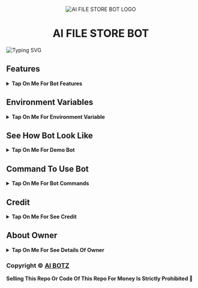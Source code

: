 <p align="center">
  <img src="https://i.ibb.co/C1fJXk9/20240106-011635.png" alt="AI FILE STORE BOT LOGO">
</p>
<h1 align="center">
  AI FILE STORE BOT
</h1>

![Typing SVG](https://readme-typing-svg.herokuapp.com/?lines=Welcome+To+AI-FILE-STORE-BOT;A+Highly+Advance+File+Store+Bot;Made+By+AI+BOTZ!;With+Clone+Feature+Stream/Download+Link;Custom+Url+Shortner+Auto+Delete+Feature;A+Bot+With+Fully+Advanced+Feature!;Must+Give+Credit+To+AI+BOTZ;Because+He+Public+The+Paid+Repo;Thank+You!)
</p>

## Features

<b><details><summary>Tap On Me For Bot Features</summary>
 
- [x] Stram Feature Added With Many Player Support
- [x] Custom Url Shortner Support Any User Can Add His Own Shortner
- [x] Batch Support Added, Any User Can Use Batch By Making Bot Admin In His File Store Channel
- [x] Clone Feature Added, Anyone can Make her own Bot File Store Bot
- [x] Auto Delete Feature Added 5M SETED
- [x] Custom Start Message With Picture And Buttons
</b>
</details>

## Environment Variables

<b><details><summary>Tap On Me For Environment Variable</summary>

- `API_ID` : Get From [my.telegram.org](https://my.telegram.org)
- `API_HASH` : Get From [my.telegram.org](https://my.telegram.org)
- `BOT_TOKEN` : Get From [BotFather](https://telegram.me/BotFather)
- `BOT_USERNAME` : Your Bot Username Without @
- `DB_URI` : Mongodb Database Url For Main Bot [Tutorial Watch Here](https://youtu.be/I36_OTWvT2w)
- `CDB_URI` : Mongodb Database Url For Clone Bot [Tutorial Watch Here](https://youtu.be/I36_OTWvT2w)
- `ADMINS` : It mean Admin/Owner Id For Broadcasting Message.
- `LOG_CHANNEL` : Log channel id start with -100xxxxxx
- `BIN_CHANNEL` : Bin channel id start with -100xxxxxx
- `FILE_STORE_CHANNEL` : File Store Channel id start with -100xxxxxx
- `FQDN` : Your Server App Link Without https://
- `AUTO_DELETE` : Time In Minutes
- `AUTO_DELETE_TIME` : Time In Seconds
- `PYTHON_VERSION` : This Variable Is Only For Render, Value IS `3.10.8`
- `PORT` : This Variable Is Only For Render, Value IS `8080`
</b>
</details>

## See How Bot Look Like

<b><details><summary>Tap On Me For Demo Bot</summary></b>

<img src="https://i.ibb.co/ck2yFBT/Screenshotby-20240106-224953.jpg" alt="Bot Demo">
<img src="https://i.ibb.co/Bsxtbm3/Screenshotby-20240106-224957.jpg" alt="Bot Demo">
<img src="https://i.ibb.co/TRKKRZJ/Screenshotby-20240106-225004.jpg" alt="Bot Demo">
<img src="https://i.ibb.co/SQC2fbJ/Screenshotby-20240106-225011.jpg" alt="Bot Demo">
<img src="https://i.ibb.co/ckbRzhz/Screenshotby-20240106-225051.jpg" alt="Bot Demo">
</details>

## Command To Use Bot

<b><details><summary>Tap On Me For Bot Commands</summary>

🖍️ Main Bot Commands :-

- `/start` : By This Command You Can Check Bot Is Alive Or Not
- `/link` : By This Command You Can Generate A Shareable Link Of File By Replying This Command To That File
- `/plink` :By This Command You Can Generate A Shareable FILE PROTECT Link Of File By Replying This Command To That File
- `/batch` : By This Command You Can Generate Multiple File Shareable Link At A Time [Use Like This /batch (first post link) (last post link)]
- `/pbatch` : By This Command You Can Generate Multiple File Protect Shareable Link At A Time [Use Like This /pbatch (first post link) (last post link)]
- `/base_site` : By This Command You Can Set Your Url Shortner Domain [Use Like This /base_site domain.com]
- `/api` : By This Command You Can Set Your Url Shortner Api [Use Like This /api (your api key)]
- `/deletecloned` : By This Command You Can Delete Your Cloned Bot [Use Like This /deletecloned (your bot token)]
- `/broadcast` : By Using This Command You Can Broadcast A Message To Your Bot User, Reply This Command To Broadcast Message [Owner Only Command]

🖍️ Clone Bot Commands :- 

- `/start` : By This Command You Can Check Bot Is Alive Or Not
- `/link` : By This Command You Can Generate A Shareable Link Of File By Replying This Command To That File
- `/plink` :By This Command You Can Generate A Shareable FILE PROTECT Link Of File By Replying This Command To That File
- `/base_site` : By This Command You Can Set Your Url Shortner Domain [Use Like This /base_site domain.com]
- `/api` : By This Command You Can Set Your Url Shortner Api [Use Like This /api (your api key)]
- `/broadcast` : By Using This Command You Can Broadcast A Message To Your Bot User, Reply This Command To Broadcast Message [Clone Bot Owner Only Command]

</b>
</details>

## Credit

<b><details><summary>Tap On Me For See Credit</summary>

🖍️ This Code Is Fully Written Or Coded By [AI BOTZ](https://telegram.me/THE_AI_BOTZ) So Don't Forgot To Give Credit

Copyright ©️ [AI BOTZ](https://telegram.me/the_ai_botz)

</b>
</details>

## About Owner 

<b><details><summary>Tap On Me For See Details Of Owner</summary>

- Support Group : [AI BOTZ SUPPORT](https://t.me/AI_BOTZ_SUPPORT)
- Telegram Channel : [AI BOTZ](https://telegram.me/the_ai_botz)
- Contact Link : [OWNER](https://telegram.me/Ai_botz_owner_bot)
- Instagram Id Link : [FOLLOW](https://instagram.com/haroon_hassan_2789)

</b>
</details>


### Copyright ©️ [AI BOTZ](https://telegram.me/the_ai_botz)

<b>Selling This Repo Or Code Of This Repo For Money Is Strictly Prohibited 🚫</b>

